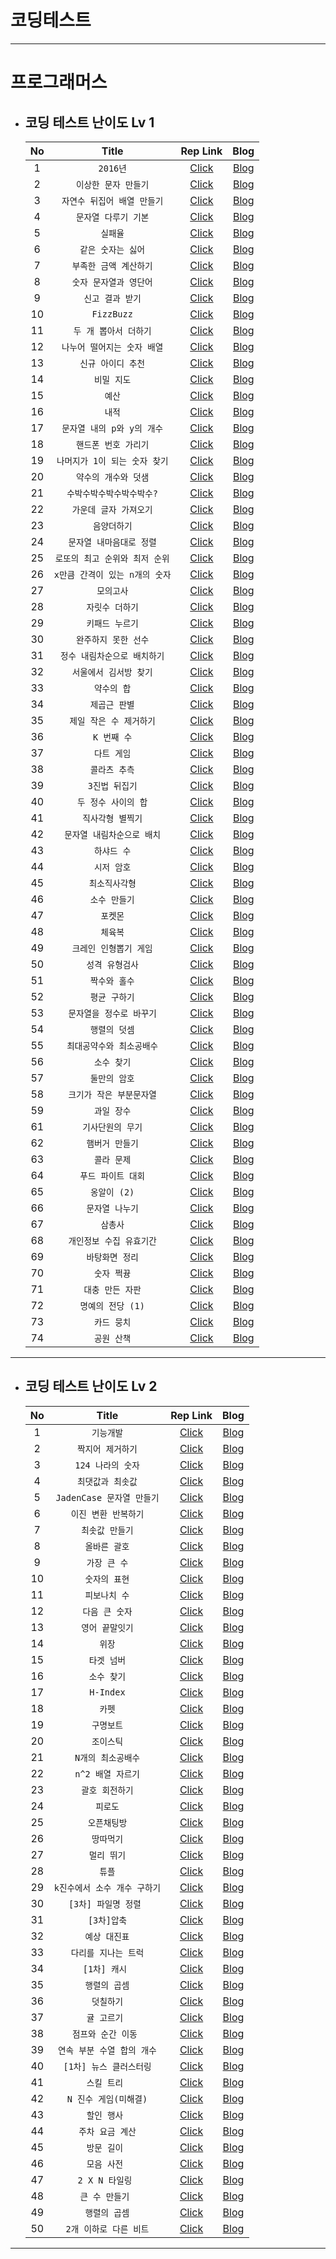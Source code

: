 # 코딩테스트

---

# 프로그래머스 
+ ## 코딩 테스트 난이도 Lv 1
  | No  |       Title       |                                          Rep Link                                           |   Blog   |
  |:-----:|:-------------------------------------------------------------------------------------------:|:-------------------------------------------------------------------------------------------:|:--------:|
  | 1   |      `2016년`      |                [Click](src/components/programmers/levelOne/dayOfTheWeek.jsx)                | [Blog](https://velog.io/@dltmdwls15) |
  | 2   |`이상한 문자 만들기`|                [Click](src/components/programmers/levelOne/weirdLetters.jsx)                | [Blog](https://velog.io/@dltmdwls15) |
  | 3   |`자연수 뒤집어 배열 만들기`|               [Click](src/components/programmers/levelOne/numberOfArray.jsx)                | [Blog](https://velog.io/@dltmdwls15) |
  | 4   |`문자열 다루기 기본`|                   [Click](src/components/programmers/levelOne/string.jsx)                   | [Blog](https://velog.io/@dltmdwls15) |
  | 5   |`실패율`|                [Click](src/components/programmers/levelOne/failureRate.jsx)                 | [Blog](https://velog.io/@dltmdwls15) |
  | 6   |`같은 숫자는 싫어`|                 [Click](src/components/programmers/levelOne/sameNumber.jsx)                 | [Blog](https://velog.io/@dltmdwls15) |
  | 7   |`부족한 금액 계산하기`|                [Click](src/components/programmers/levelOne/insufficient.jsx)                | [Blog](https://velog.io/@dltmdwls15) |
  | 8   |`숫자 문자열과 영단어`|                  [Click](src/components/programmers/levelOne/numStrEn.jsx)                  | [Blog](https://velog.io/@dltmdwls15) |
  | 9   |`신고 결과 받기`|                [Click](src/components/programmers/levelOne/userReports.jsx)                 | [Blog](https://velog.io/@dltmdwls15) |
  | 10  |`FizzBuzz`|                    [Click](src/components/programmers/levelOne/fizz.jsx)                    | [Blog](https://velog.io/@dltmdwls15) |
  | 11  |`두 개 뽑아서 더하기`|                [Click](src/components/programmers/levelOne/dayOfTheWeek.jsx)                | [Blog](https://velog.io/@dltmdwls15) |
  | 12  |`나누어 떨어지는 숫자 배열`|                [Click](src/components/programmers/levelOne/arrDivision.jsx)                 | [Blog](https://velog.io/@dltmdwls15) |
  | 13  |`신규 아이디 추천`|                [Click](src/components/programmers/levelOne/idSuggestion.jsx)                | [Blog](https://velog.io/@dltmdwls15) |
  | 14  |`비밀 지도`|                 [Click](src/components/programmers/levelOne/secretMap.jsx)                  | [Blog](https://velog.io/@dltmdwls15) |
  | 15  |`예산`|                   [Click](src/components/programmers/levelOne/budget.jsx)                   | [Blog](https://velog.io/@dltmdwls15) |
  | 16  |`내적`|                 [Click](src/components/programmers/levelOne/dotProduct.jsx)                 | [Blog](https://velog.io/@dltmdwls15) |
  | 17  |`문자열 내의 p와 y의 개수`|             [Click](src/components/programmers/levelOne/numberOfCharacters.jsx)             | [Blog](https://velog.io/@dltmdwls15) |
  | 18  |`핸드폰 번호 가리기`|              [Click](src/components/programmers/levelOne/hideCellPhoneNum.jsx)              | [Blog](https://velog.io/@dltmdwls15) |
  | 19  |`나머지가 1이 되는 숫자 찾기`|              [Click](src/components/programmers/levelOne/findTheRemainder.jsx)              | [Blog](https://velog.io/@dltmdwls15) |
  | 20  |`약수의 개수와 덧샘`|         [Click](src/components/programmers/levelOne/numberAndAdditionOfFactors.jsx)         | [Blog](https://velog.io/@dltmdwls15) |
  | 21  |`수박수박수박수박수박수?`|              [Click](src/components/programmers/levelOne/stringRepetition.jsx)              | [Blog](https://velog.io/@dltmdwls15) |
  | 22  |`가운데 글자 가져오기`|                [Click](src/components/programmers/levelOne/middleLetter.jsx)                | [Blog](https://velog.io/@dltmdwls15) |
  | 23  |`음양더하기`|               [Click](src/components/programmers/levelOne/addYinAndYang.jsx)                | [Blog](https://velog.io/@dltmdwls15) |
  | 24  |`문자열 내마음대로 정렬`|           [Click](src/components/programmers/levelOne/sortingStringsMyOwnWay.jsx)           | [Blog](https://velog.io/@dltmdwls15) |
  | 25  |`로또의 최고 순위와 최저 순위`|               [Click](src/components/programmers/levelOne/lotteryRanking.jsx)               | [Blog](https://velog.io/@dltmdwls15) |
  | 26  |`x만큼 간격이 있는 n개의 숫자`|             [Click](src/components/programmers/levelOne/nNumbersSpacedByX.jsx)              | [Blog](https://velog.io/@dltmdwls15) |
  | 27  |`모의고사`|                  [Click](src/components/programmers/levelOne/mockExam.jsx)                  | [Blog](https://velog.io/@dltmdwls15) |
  | 28  |`자릿수 더하기`|                 [Click](src/components/programmers/levelOne/addNumbers.jsx)                 | [Blog](https://velog.io/@dltmdwls15) |
  | 29  |`키패드 누르기`|                [Click](src/components/programmers/levelOne/keypadPress.jsx)                 | [Blog](https://velog.io/@dltmdwls15) |
  | 30  |`완주하지 못한 선수`|          [Click](src/components/programmers/levelOne/athletesWhoDidNotFinish.jsx)           | [Blog](https://velog.io/@dltmdwls15) |
  | 31  |`정수 내림차순으로 배치하기`|       [Click](src/components/programmers/levelOne/placeIntegersInDescendingOrder.jsx)       | [Blog](https://velog.io/@dltmdwls15) |
  | 32  |`서울에서 김서방 찾기`|               [Click](src/components/programmers/levelOne/findKimSeobang.jsx)               | [Blog](https://velog.io/@dltmdwls15) |
  | 33  |`약수의 합`|                [Click](src/components/programmers/levelOne/sumOfFactors.jsx)                | [Blog](https://velog.io/@dltmdwls15) |
  | 34  |`제곱근 판별`|               [Click](src/components/programmers/levelOne/squareRootTest.jsx)               | [Blog](https://velog.io/@dltmdwls15) |
  | 35  |`제일 작은 수 제거하기`|            [Click](src/components/programmers/levelOne/removeSmallestNumber.jsx)            | [Blog](https://velog.io/@dltmdwls15) |
  | 36  |`K 번째 수`|                 [Click](src/components/programmers/levelOne/kthNumber.jsx)                  | [Blog](https://velog.io/@dltmdwls15) |
  | 37  |`다트 게임`|                  [Click](src/components/programmers/levelOne/dartGame.jsx)                  | [Blog](https://velog.io/@dltmdwls15) |
  | 38  |`콜라츠 추측`|                [Click](src/components/programmers/levelOne/colatzGuess.jsx)                 | [Blog](https://velog.io/@dltmdwls15) |
  | 39  |`3진법 뒤집기`|                [Click](src/components/programmers/levelOne/ternaryFlip.jsx)                 | [Blog](https://velog.io/@dltmdwls15) |
  | 40  |`두 정수 사이의 합`|           [Click](src/components/programmers/levelOne/sumBetweenTwoIntegers.jsx)            | [Blog](https://velog.io/@dltmdwls15) |
  | 41  |`직사각형 별찍기`|              [Click](src/components/programmers/levelOne/rectangularStar.jsx)               | [Blog](https://velog.io/@dltmdwls15) |
  | 42  |`문자열 내림차순으로 배치`|       [Click](src/components/programmers/levelOne/placeStringsInDescendingOrder.jsx)        | [Blog](https://velog.io/@dltmdwls15) |
  | 43  |`하샤드 수`|               [Click](src/components/programmers/levelOne/numberOfHashes.jsx)               | [Blog](https://velog.io/@dltmdwls15) |
  | 44  |`시저 암호`|                [Click](src/components/programmers/levelOne/caesarCipher.jsx)                | [Blog](https://velog.io/@dltmdwls15) |
  | 45  |`최소직사각형`|              [Click](src/components/programmers/levelOne/minimumRectangle.jsx)              | [Blog](https://velog.io/@dltmdwls15) |
  | 46  |`소수 만들기`|                [Click](src/components/programmers/levelOne/makeADecimal.jsx)                | [Blog](https://velog.io/@dltmdwls15) |
  | 47  |`포켓몬`|                  [Click](src/components/programmers/levelOne/pokemon.jsx)                   | [Blog](https://velog.io/@dltmdwls15) |
  | 48  |`체육복`|                  [Click](src/components/programmers/levelOne/gymSuit.jsx)                   | [Blog](https://velog.io/@dltmdwls15) |
  | 49  |`크레인 인형뽑기 게임`|              [Click](src/components/programmers/levelOne/cranePuppetGame.jsx)               | [Blog](https://velog.io/@dltmdwls15) |
  | 50  |`성격 유형검사`|            [Click](src/components/programmers/levelOne/personalityTypeCheck.jsx)            | [Blog](https://velog.io/@dltmdwls15) |
  | 51  |`짝수와 홀수`|                 [Click](src/components/programmers/levelOne/evenAndOdd.jsx)                 | [Blog](https://velog.io/@dltmdwls15) |
  | 52  |`평균 구하기`|                  [Click](src/components/programmers/levelOne/average.jsx)                   | [Blog](https://velog.io/@dltmdwls15) |
  | 53  |`문자열을 정수로 바꾸기`|           [Click](src/components/programmers/levelOne/convertStringToInteger.jsx)           | [Blog](https://velog.io/@dltmdwls15) |
  | 54  |`행렬의 덧셈`|             [Click](src/components/programmers/levelOne/additionOfMatrices.jsx)             | [Blog](https://velog.io/@dltmdwls15) |
  | 55  |`최대공약수와 최소공배수`| [Click](src/components/programmers/levelOne/greatestCommonFactorAndLeastCommonMultiple.jsx) | [Blog](https://velog.io/@dltmdwls15) |
  | 56  |`소수 찾기`|                [Click](src/components/programmers/levelOne/findDecimals.jsx)                | [Blog](https://velog.io/@dltmdwls15) |
  | 57  |`둘만의 암호`|                [Click](src/components/programmers/levelOne/ACodeForTwo.jsx)                 | [Blog](https://velog.io/@dltmdwls15) |
  | 58  |`크기가 작은 부분문자열`|               [Click](src/components/programmers/levelOne/smallSubstring.jsx)               | [Blog](https://velog.io/@dltmdwls15) |
  | 59  |`과일 장수`|                [Click](src/components/programmers/levelOne/fruitSeller.jsx)                 | [Blog](https://velog.io/@dltmdwls15) |
  | 61  |`기사단원의 무기`|               [Click](src/components/programmers/levelOne/knightSWeapon.jsx)                | [Blog](https://velog.io/@dltmdwls15) |
  | 62  |`햄버거 만들기`|              [Click](src/components/programmers/levelOne/makingHamburgers.jsx)              | [Blog](https://velog.io/@dltmdwls15) |
  | 63  |`콜라 문제`|                [Click](src/components/programmers/levelOne/cokeProblem.jsx)                 | [Blog](https://velog.io/@dltmdwls15) |
  | 64  |`푸드 파이트 대회`|            [Click](src/components/programmers/levelOne/foodFightCompetition.jsx)            | [Blog](https://velog.io/@dltmdwls15) |
  | 65  |`옹알이 (2)`|                  [Click](src/components/programmers/levelOne/babbling.jsx)                  | [Blog](https://velog.io/@dltmdwls15) |
  | 66  |`문자열 나누기`|                [Click](src/components/programmers/levelOne/splitString.jsx)                 | [Blog](https://velog.io/@dltmdwls15) |
  | 67  |`삼총사`|                    [Click](src/components/programmers/levelOne/trio.jsx)                    | [Blog](https://velog.io/@dltmdwls15) |
  | 68  |`개인정보 수집 유효기간`|     [Click](src/components/programmers/levelOne/personalInformationValidityPeriod.jsx)      | [Blog](https://velog.io/@dltmdwls15) |
  | 69  |`바탕화면 정리`|             [Click](src/components/programmers/levelOne/cleanUpYourDesktop.jsx)             | [Blog](https://velog.io/@dltmdwls15) |
  | 70  |`숫자 쩍뀽`|               [Click](src/components/programmers/levelOne/numberPartner.jsx)                | [Blog](https://velog.io/@dltmdwls15) |
  | 71  |`대충 만든 자판`|              [Click](src/components/programmers/levelOne/roughlyKeyboards.jsx)              | [Blog](https://velog.io/@dltmdwls15) |
  | 72  |`명예의 전당 (1)`|               [Click](src/components/programmers/levelOne/theHallOfFame.jsx)                | [Blog](https://velog.io/@dltmdwls15) |
  | 73  |`카드 뭉치`|                   [Click](src/components/programmers/levelOne/cards.jsx)                    | [Blog](https://velog.io/@dltmdwls15) |
  | 74  |`공원 산책`|               [Click](src/components/programmers/levelOne/walkInThePark.jsx)                | [Blog](https://velog.io/@dltmdwls15) |

---

+ ## 코딩 테스트 난이도 Lv 2
  | No  |                                 Title                                  |                                    Rep Link                                    |   Blog   |
  |:---:|:------------------------------------------------------------------------------:|:------------------------------------------------------------------------------:|:---:|
  |  1  |`기능개발`|      [Click](src/components/programmers/levelTwo/functionDevelopment.jsx)      |[Blog](https://velog.io/@dltmdwls15)|
  |  2  |`짝지어 제거하기`|         [Click](src/components/programmers/levelTwo/pairToRemove.jsx)          |[Blog](https://velog.io/@dltmdwls15)|
  |  3  |`124 나라의 숫자`|       [Click](src/components/programmers/levelTwo/country124Number.jsx)        |[Blog](https://velog.io/@dltmdwls15)|
  |  4  |`최댓값과 최솟값`|           [Click](src/components/programmers/levelTwo/maxAndMin.jsx)           |[Blog](https://velog.io/@dltmdwls15)|
  |  5  |`JadenCase 문자열 만들기`|     [Click](src/components/programmers/levelTwo/jadenCaseCreateString.jsx)     |[Blog](https://velog.io/@dltmdwls15)|
  |  6  |`이진 변환 반복하기`|     [Click](src/components/programmers/levelTwo/binaryTransformRepeat.jsx)     |[Blog](https://velog.io/@dltmdwls15)|
  |  7  |`최솟값 만들기`|        [Click](src/components/programmers/levelTwo/createAMinimum.jsx)         |[Blog](https://velog.io/@dltmdwls15)|
  |  8  |`올바른 괄호`|      [Click](src/components/programmers/levelTwo/correctParenthesis.jsx)       |[Blog](https://velog.io/@dltmdwls15)|
  |  9  |`가장 큰 수`|         [Click](src/components/programmers/levelTwo/biggestNumber.jsx)         |[Blog](https://velog.io/@dltmdwls15)|
  | 10  |`숫자의 표현`|      [Click](src/components/programmers/levelTwo/expressedInNumbers.jsx)       |[Blog](https://velog.io/@dltmdwls15)|
  | 11  |`피보나치 수`|       [Click](src/components/programmers/levelTwo/fibonacciSequence.jsx)       |[Blog](https://velog.io/@dltmdwls15)|
  | 12  |`다음 큰 숫자`|         [Click](src/components/programmers/levelTwo/nextBigNumber.jsx)         |[Blog](https://velog.io/@dltmdwls15)|
  | 13  |`영어 끝말잇기`|        [Click](src/components/programmers/levelTwo/finishInEnglish.jsx)        |[Blog](https://velog.io/@dltmdwls15)|
  | 14  |`위장`|          [Click](src/components/programmers/levelTwo/camouflage.jsx)           |[Blog](https://velog.io/@dltmdwls15)|
  | 15  |`타겟 넘버`|         [Click](src/components/programmers/levelTwo/targetNumber.jsx)          |[Blog](https://velog.io/@dltmdwls15)|
  | 16  |`소수 찾기`|         [Click](src/components/programmers/levelTwo/findDecimals.jsx)          |[Blog](https://velog.io/@dltmdwls15)|
  | 17  |`H-Index`|            [Click](src/components/programmers/levelTwo/H-Index.jsx)            |[Blog](https://velog.io/@dltmdwls15)|
  | 18  |`카펫`|            [Click](src/components/programmers/levelTwo/carpet.jsx)             |[Blog](https://velog.io/@dltmdwls15)|
  | 19  |`구명보트`|           [Click](src/components/programmers/levelTwo/lifeboat.jsx)            |[Blog](https://velog.io/@dltmdwls15)|
  | 20  |`조이스틱`|           [Click](src/components/programmers/levelTwo/joystick.jsx)            |[Blog](https://velog.io/@dltmdwls15)|
  | 21  |`N개의 최소공배수`|  [Click](src/components/programmers/levelTwo/leastCommonMultipleOfNCrabs.jsx)  |[Blog](https://velog.io/@dltmdwls15)|
  | 22  |`n^2 배열 자르기`| [Click](src/components/programmers/levelTwo/trimArraysThatAreMultiplesOfN.jsx) |[Blog](https://velog.io/@dltmdwls15)|
  | 23  |`괄호 회전하기`|       [Click](src/components/programmers/levelTwo/rotateParentheses.jsx)       |[Blog](https://velog.io/@dltmdwls15)|
  | 24  |`피로도`|            [Click](src/components/programmers/levelTwo/fatigue.jsx)            |[Blog](https://velog.io/@dltmdwls15)|
  | 25  |`오픈채팅방`|         [Click](src/components/programmers/levelTwo/openChatRoom.jsx)          |[Blog](https://velog.io/@dltmdwls15)|
  | 26  |`땅따먹기`|          [Click](src/components/programmers/levelTwo/eatTheLand.jsx)           |[Blog](https://velog.io/@dltmdwls15)|
  | 27  |`멀리 뛰기`|           [Click](src/components/programmers/levelTwo/longJump.jsx)            |[Blog](https://velog.io/@dltmdwls15)|
  | 28  |`튜플`|             [Click](src/components/programmers/levelTwo/tuple.jsx)             |[Blog](https://velog.io/@dltmdwls15)|
  | 29  |`k진수에서 소수 개수 구하기`|  [Click](src/components/programmers/levelTwo/findTheNumberOfDecimalsInK.jsx)   |[Blog](https://velog.io/@dltmdwls15)|
  | 30  |`  [3차] 파일명 정렬   `|         [Click](src/components/programmers/levelTwo/sortFileNames.jsx)         |                                 [Blog](https://velog.io/@dltmdwls15)                                  |
  | 31  |`     [3차]압축     `|          [Click](src/components/programmers/levelTwo/compression.jsx)          |                                 [Blog](https://velog.io/@dltmdwls15)                                  |
  | 32  |`     예상 대진표     `|          [Click](src/components/programmers/levelTwo/expectTable.jsx)          |                                 [Blog](https://velog.io/@dltmdwls15)                                  |
  | 33  |`   다리를 지나는 트럭   `|    [Click](src/components/programmers/levelTwo/truckCrossingTheBridge.jsx)     |                                 [Blog](https://velog.io/@dltmdwls15)                                  |
  | 34  |`    [1차] 캐시     `|             [Click](src/components/programmers/levelTwo/cash.jsx)              |                                 [Blog](https://velog.io/@dltmdwls15)                                  |
  | 35  |`     행렬의 곱셈     `|     [Click](src/components/programmers/levelTwo/matrixMultiplication.jsx)      |                                 [Blog](https://velog.io/@dltmdwls15)                                  |
  | 36  |`      덧칠하기      `|         [Click](src/components/programmers/levelTwo/overPainting.jsx)          |                                 [Blog](https://velog.io/@dltmdwls15)                                  |
  | 37  |`     귤 고르기      `|        [Click](src/components/programmers/levelTwo/pickTangerines.jsx)         |                                 [Blog](https://velog.io/@dltmdwls15)                                  |
  | 38  |`   점프와 순간 이동    `|        [Click](src/components/programmers/levelTwo/jumpAndTeleport.jsx)        |                                 [Blog](https://velog.io/@dltmdwls15)                                  |
  | 39  |` 연속 부분 수열 합의 개수 `|       [Click](src/components/programmers/levelTwo/seqPlusTheNumber.jsx)        |                                 [Blog](https://velog.io/@dltmdwls15)                                  |
  | 40  |` [1차] 뉴스 클러스터링 `|      [Click](src/components/programmers/levelTwo/newsClustering[1st].jsx)      |                                 [Blog](https://velog.io/@dltmdwls15)                                  |
  | 41  |`    스킬 트리     `|           [Click](src/components/programmers/levelTwo/skillTree.jsx)           |                                 [Blog](https://velog.io/@dltmdwls15)                                  |
  | 42  |` N 진수 게임(미해결) `|          [Click](src/components/programmers/levelTwo/nNumberGame.jsx)          |                                 [Blog](https://velog.io/@dltmdwls15)                                  |
  | 43  |`    할인 행사     `|         [Click](src/components/programmers/levelTwo/discountEvent.jsx)         |                                 [Blog](https://velog.io/@dltmdwls15)                                  |
  | 44  |`   주차 요금 계산   `|          [Click](src/components/programmers/levelTwo/parkingFee.jsx)           |                                 [Blog](https://velog.io/@dltmdwls15)                                  |
  | 45  |`    방문 길이     `|          [Click](src/components/programmers/levelTwo/visitLength.jsx)          |                                 [Blog](https://velog.io/@dltmdwls15)                                  |
  | 46  |`    모음 사전     `|        [Click](src/components/programmers/levelTwo/vowelDictionary.jsx)        |                                 [Blog](https://velog.io/@dltmdwls15)                                  |
    | 47  |`  2 X N 타일링   `|          [Click](src/components/programmers/levelTwo/TwoNTiling.jsx)           |                                 [Blog](https://velog.io/@dltmdwls15)                                  |
  | 48  |`   큰 수 만들기    `|        [Click](src/components/programmers/levelTwo/makingBigNumber.jsx)        |                                 [Blog](https://velog.io/@dltmdwls15)                                  |
  | 49  |`    행렬의 곱셈    `|       [Click](src/components/programmers/levelTwo/multiplyTheMatrix.jsx)       |                                 [Blog](https://velog.io/@dltmdwls15)                                  |
  | 50  |` 2개 이하로 다른 비트 `|  [Click](src/components/programmers/levelTwo/noMoreThanTwoDifferentBits.jsx)   |                                 [Blog](https://velog.io/@dltmdwls15)                                  |

---